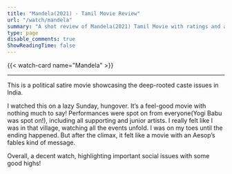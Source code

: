 ```yaml
---
title: "Mandela(2021) - Tamil Movie Review"
url: "/watch/mandela"
summary: "A shot review of Mandela(2021) Tamil Movie with ratings and a quick take."
type: page
disable_comments: true
ShowReadingTime: false
---
```


{{< watch-card name="Mandela" >}}

---

This is a political satire movie showcasing the deep-rooted caste issues in India.

I watched this on a lazy Sunday, hungover. It’s a feel-good movie with nothing much to say! Performances were spot on from everyone(Yogi Babu was spot on!), including all supporting and junior artists. I really felt like I was in that village, watching all the events unfold. I was on my toes until the ending happened. But after the climax, it felt like a movie with an Aesop’s fables kind of message.

Overall, a decent watch, highlighting important social issues with some good highs!
